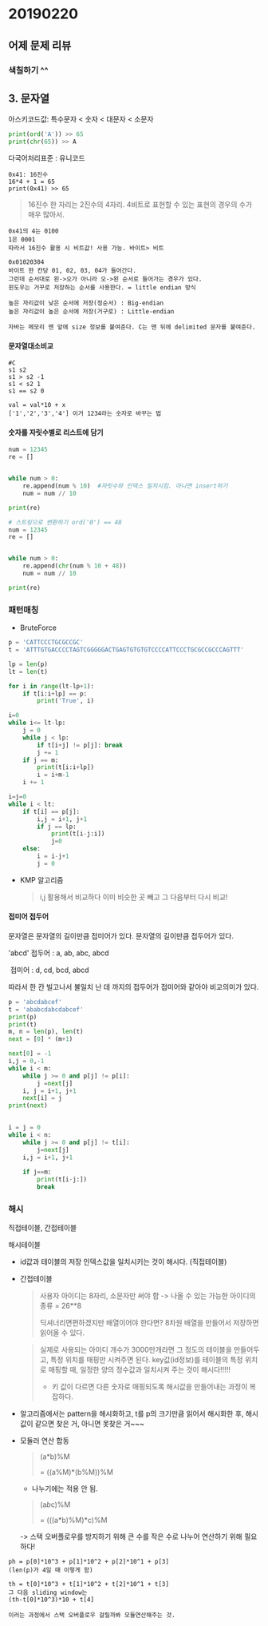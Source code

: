 # 20190220 

## 어제 문제 리뷰

### 색칠하기 ^^





## 3. 문자열

아스키코드값: 특수문자 < 숫자 < 대문자 < 소문자

```python
print(ord('A')) >> 65
print(chr(65)) >> A
```

다국어처리표준 : 유니코드



```
0x41: 16진수
16*4 + 1 = 65
print(0x41) >> 65
```

> 16진수 한 자리는 2진수의 4자리. 4비트로 표현할 수 있는 표현의 경우의 수가 매우 많아서. 

```
0x41의 4는 0100
1은 0001
따라서 16진수 활용 시 비트값! 사용 가능. 바이트> 비트
```



```
0x01020304
바이트 한 칸당 01, 02, 03, 04가 들어간다.
그런데 순서대로 왼->오가 아니라 오->왼 순서로 들어가는 경우가 있다. 
윈도우는 거꾸로 저장하는 순서를 사용한다. = little endian 방식

높은 자리값이 낮은 순서에 저장(정순서) : Big-endian
높은 자리값이 높은 순서에 저장(거구로) : Little-endian

```

```
자바는 메모리 맨 앞에 size 정보를 붙여준다. C는 맨 뒤에 delimited 문자를 붙여준다.

```



#### 문자열대소비교

```
#C
s1 s2
s1 > s2 -1
s1 < s2 1
s1 == s2 0
```

```
val = val*10 + x
['1','2','3','4'] 이거 1234라는 숫자로 바꾸는 법

```



#### 숫자를 자릿수별로 리스트에 담기

```python
num = 12345
re = []


while num > 0:
    re.append(num % 10)  #자릿수와 인덱스 일치시킴. 아니면 insert하기
    num = num // 10

print(re)
```

```python
# 스트링으로 변환하기 ord('0') == 48
num = 12345
re = []


while num > 0:
    re.append(chr(num % 10 + 48))
    num = num // 10

print(re)
```



### 패턴매칭

* BruteForce

```python
p = 'CATTCCCTGCGCCGC'
t = 'ATTTGTGACCCCTAGTCGGGGGACTGAGTGTGTGTCCCCATTCCCTGCGCCGCCCAGTTT'

lp = len(p)
lt = len(t)

for i in range(lt-lp+1):
    if t[i:i+lp] == p:
        print('True', i)
```

```python
i=0
while i<= lt-lp:
	j = 0
	while j < lp:
        if t[i+j] != p[j]: break
        j += 1
    if j == m:
        print(t[i:i+lp])
        i = i+m-1
    i += 1
```

```python
i=j=0
while i < lt:
    if t[i] == p[j]:
        i,j = i+1, j+1
        if j == lp:
            print(t[i-j:i])
            j=0
    else:
        i = i-j+1
        j = 0
```



* KMP 알고리즘

  > i,j 활용해서 비교하다 이미 비슷한 곳 빼고 그 다음부터 다시 비교!





#### 접미어 접두어

문자열은 문자열의 길이만큼 접미어가 있다. 문자열의 길이만큼 접두어가 있다.

'abcd' 접두어 : a, ab, abc, abcd

​	접미어 : d, cd, bcd, abcd

따라서 한 칸 빌고나서 불일치 난 데 까지의 접두어가 접미어와 같아야 비교의미가 있다.

```python
p = 'abcdabcef'
t = 'ababcdabcdabcef'
print(p)
print(t)
m, n = len(p), len(t)
next = [0] * (m+1)

next[0] = -1
i,j = 0,-1
while i < m:
    while j >= 0 and p[j] != p[i]:
        j =next[j]
    i, j = i+1, j+1
    next[i] = j
print(next)
    

i = j = 0
while i < n:
    while j >= 0 and p[j] != t[i]:
        j=next[j]
    i,j = i+1, j+1
    
    if j==m:
        print(t[i-j:])
        break
```





### 해시



직접테이블, 간접테이블

해시테이블



* id값과 테이블의 저장 인덱스값을 일치시키는 것이 해시다. (직접테이블)

* 간접테이블

  > 사용자 아이디는 8자리, 소문자만 써야 함 -> 나올 수 있는 가능한 아이디의 종류 = 26**8
  >
  > 딕셔너리면편하겠지만 배열이어야 한다면? 8차원 배열을 만들어서 저장하면 읽어올 수 있다.

  

  >  실제로 사용되는 아이디 개수가 3000만개라면 그 정도의 테이블을 만들어두고, 특정 위치를 매핑만 시켜주면 된다. key값(id정보)를 테이블의 특정 위치로 매핑할 때, 일정한 양의 정수값과 일치시켜 주는 것이 해시다!!!!!
  >
  > - 키 값이 다르면 다른 숫자로 매핑되도록 해시값을 만들어내는 과정이 복잡하다. 

* 알고리즘에서는 pattern을 해시화하고, t를 p의 크기만큼 읽어서 해시화한 후, 해시값이 같으면 찾은 거, 아니면 못찾은 거~~~

* 모듈러 연산 합동

  > (a*b)%M
  >
  > = ((a%M)*(b%M))%M

  * 나누기에는 적용 안 됨.

  > (a*b*c)%M
  >
  >  = (((a*b)%M)*c)%M

  -> 스택 오버플로우를 방지하기 위해 큰 수를 작은 수로 나누어 연산하기 위해 필요하다!

```
ph = p[0]*10^3 + p[1]*10^2 + p[2]*10^1 + p[3]
(len(p)가 4일 때 이렇게 함)
```

```
th = t[0]*10^3 + t[1]*10^2 + t[2]*10^1 + t[3]
그 다음 sliding window는
(th-t[0]*10^3)*10 + t[4]

이러는 과정에서 스택 오버플로우 걸릴까봐 모듈연산해주는 것.
```

